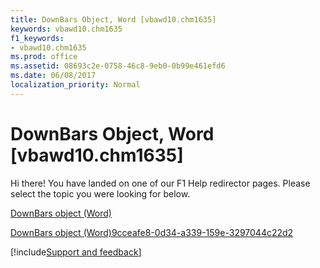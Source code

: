 ```yaml
---
title: DownBars Object, Word [vbawd10.chm1635]
keywords: vbawd10.chm1635
f1_keywords:
- vbawd10.chm1635
ms.prod: office
ms.assetid: 08693c2e-0758-46c8-9eb0-0b99e461efd6
ms.date: 06/08/2017
localization_priority: Normal
---
```



# DownBars Object, Word [vbawd10.chm1635]

Hi there! You have landed on one of our F1 Help redirector pages. Please select the topic you were looking for below.

[DownBars object (Word)](https://msdn.microsoft.com/library/d0cf170e-0c58-2d01-a4b2-1eaf65dbfa3c%28Office.15%29.aspx)

[DownBars object (Word)9cceafe8-0d34-a339-159e-3297044c22d2](https://msdn.microsoft.com/library/9cceafe8-0d34-a339-159e-3297044c22d2%28Office.15%29.aspx)

[!include[Support and feedback](~/includes/feedback-boilerplate.md)]